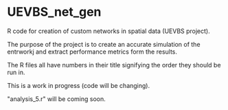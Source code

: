# UEVBS_net_gen
R code for creation of custom networks in spatial data (UEVBS project).

The purpose of the project is to create an accurate simulation of the entrworkj and extract performance metrics form the results.

The R files all have numbers in their title signifying the order they should be run in.

This is a work in progress (code will be changing).

"analysis_5.r" will be coming soon.
